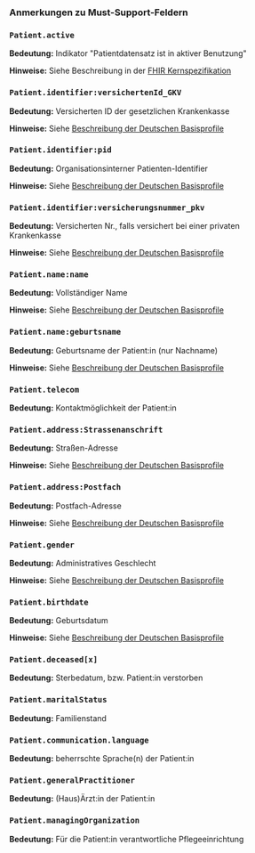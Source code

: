 ### Anmerkungen zu Must-Support-Feldern

### `Patient.active`

**Bedeutung:** Indikator "Patientdatensatz ist in aktiver Benutzung"

**Hinweise:** Siehe Beschreibung in der [FHIR Kernspezifikation](http://hl7.org/fhir/patient-definitions.html#Patient.active)

### `Patient.identifier:versichertenId_GKV`

**Bedeutung:** Versicherten ID der gesetzlichen Krankenkasse

**Hinweise:** Siehe [Beschreibung der Deutschen Basisprofile](https://simplifier.net/guide/basisprofil-de-r4/Datentypen-Identifier#GesetzlicheKrankenversichertennummer10-stelligeKVID-Identifier)

### `Patient.identifier:pid`

**Bedeutung:** Organisationsinterner Patienten-Identifier

**Hinweise:** Siehe [Beschreibung der Deutschen Basisprofile](https://simplifier.net/guide/basisprofil-de-r4/Datentypen-Identifier#OrganisationsinternerPatienten-Identifier)

### `Patient.identifier:versicherungsnummer_pkv`

**Bedeutung:** Versicherten Nr., falls versichert bei einer privaten Krankenkasse

**Hinweise:** Siehe [Beschreibung der Deutschen Basisprofile](https://simplifier.net/guide/basisprofil-de-r4/Datentypen-Identifier#PrivateKrankenversichertennummer-Identifier)

### `Patient.name:name`

**Bedeutung:** Vollständiger Name

**Hinweise:** Siehe [Beschreibung der Deutschen Basisprofile](https://simplifier.net/guide/basisprofil-de-r4/Ressourcen-Patient-Name)

### `Patient.name:geburtsname`

**Bedeutung:** Geburtsname der Patient:in (nur Nachname)

**Hinweise:** Siehe [Beschreibung der Deutschen Basisprofile](https://simplifier.net/guide/basisprofil-de-r4/Ressourcen-Patient-Name)

### `Patient.telecom`

**Bedeutung:** Kontaktmöglichkeit der Patient:in

### `Patient.address:Strassenanschrift`

**Bedeutung:** Straßen-Adresse

**Hinweise:** Siehe [Beschreibung der Deutschen Basisprofile](https://simplifier.net/guide/basisprofil-de-r4/Ressourcen-Patient#Ressourcen-Patient-Addresse)

### `Patient.address:Postfach`

**Bedeutung:** Postfach-Adresse

**Hinweise:** Siehe [Beschreibung der Deutschen Basisprofile](https://simplifier.net/guide/basisprofil-de-r4/Ressourcen-Patient#Ressourcen-Patient-Addresse)

### `Patient.gender`

**Bedeutung:** Administratives Geschlecht

**Hinweise:** Siehe [Beschreibung der Deutschen Basisprofile](https://simplifier.net/guide/basisprofil-de-r4/Ressourcen-Patient#Ressourcen-Patient-Geschlecht)

### `Patient.birthdate`

**Bedeutung:** Geburtsdatum

**Hinweise:** Siehe [Beschreibung der Deutschen Basisprofile](https://simplifier.net/guide/basisprofil-de-r4/Ressourcen-Patient#Ressourcen-Patient-Geburtsdatum)

### `Patient.deceased[x]`

**Bedeutung:** Sterbedatum, bzw. Patient:in verstorben

### `Patient.maritalStatus`

**Bedeutung:** Familienstand

### `Patient.communication.language`

**Bedeutung:** beherrschte Sprache(n) der Patient:in

### `Patient.generalPractitioner`

**Bedeutung:** (Haus)Ärzt:in der Patient:in

### `Patient.managingOrganization`

**Bedeutung:** Für die Patient:in verantwortliche Pflegeeinrichtung
    